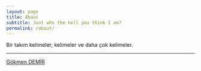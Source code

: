 ```yaml
---
layout: page
title: About
subtitle: Just who the hell you think I am?
permalink: /about/
---
```


Bir takım kelimeler, kelimeler ve daha çok kelimeler. 

___
[Gökmen DEMİR](https://johnGkmn.github.io)
